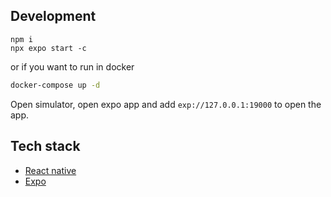 ## Development

```
npm i
npx expo start -c
```

or if you want to run in docker

```sh
docker-compose up -d
```

Open simulator, open expo app and add `exp://127.0.0.1:19000` to open the app.

## Tech stack

- [React native](https://facebook.github.io/react-native/)
- [Expo](https://expo.io/)

